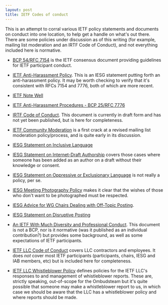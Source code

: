 ```yaml
---
layout: post
title: IETF Codes of conduct
---
```


This is an attempt to corral various IETF policy statements
and documents on conduct into one location, to help
get a handle on what's out there.  There are some policies under discussion as of this writing (for example, mailing list moderation and an IRTF Code of Conduct), and not everything included here is normative.

- [BCP 54/RFC 7154](https://www.rfc-editor.org/rfc/rfc7154.html) is the 
IETF consensus document providing guidelines for IETF
participant conduct.

- [IETF Anti-Harassment Policy](https://www7.ietf.org/about/groups/iesg/statements/anti-harassment-policy/).  This is
an IESG statement putting forth an anti-harassment policy.
It may be worth checking to verify that it's consistent with
RFCs 7154 and 7776, both of which are more recent.

- [IETF Note Well](https://www.ietf.org/about/note-well/)

- [IETF Anti-Harassment Procedures - BCP 25/RFC 7776](https://www.ietf.org/about/note-well/)

- [IRTF Code of Conduct](https://www.ietf.org/archive/id/draft-perkins-irtf-code-of-conduct-00.html).  This document
is currently in draft form and has not yet been published,
but is here for completeness.  

- [IETF Community Moderation](https://www.ietf.org/id/draft-ecahc-moderation-00.html) is a first crack at a
revised mailing list moderation policy/process, and is
quite early in its discussion.

- [IESG Statement on Inclusive Language](https://www.ietf.org/about/groups/iesg/statements/on-inclusive-language/)

- [IESG Statement on Internet-Draft Authorship](https://www.ietf.org/about/groups/iesg/statements/internet-draft-authorship/) covers those cases where someone has been added as an author on a draft without their knowledge or consent.

- [IESG Statement on Oppressive or Exclusionary Language](https://www.ietf.org/about/groups/iesg/statements/statement-on-oppressive-exclusionary-language/) is not really a 
policy, per se.

- [IESG Meeting Photography Policy](https://www.ietf.org/about/groups/iesg/statements/meeting-photography-policy/) makes it 
clear that the wishes of those who don't want to be photographed
must be respected.

- [IESG Advice for WG Chairs Dealing with Off-Topic Posting](https://www.ietf.org/about/groups/iesg/statements/off-topic-postings/).

- [IESG Statement on Disruptive Posting](https://www.ietf.org/about/groups/iesg/statements/disruptive-posting/)

- [An IETF With Much Diversity and Professional Conduct](https://www.rfc-editor.org/rfc/rfc7704).  This document is
not a BCP, nor is it normative (was it published as an
individual contribution?) but provides some background, as
well as some expectations of IETF participants.

- [IETF LLC Code of Conduct](https://www.ietf.org/about/administration/policies-procedures/code-of-conduct/) covers
LLC contractors and employees.  It does _not_ cover most IETF
participants (participants, chairs, IESG and IAB members, etc) but is included here for completeness.

- [IETF LLC Whistleblower Policy](https://www.ietf.org/about/administration/policies-procedures/whistleblower/) 
defines policies for the IETF LLC's responses to and
management of whistleblower reports.  These are,
strictly speaking, out-of-scope for the Ombudsteam but
it's quite possible that someone may make a whistleblower
report to us, in which case we should be aware that the
LLC has a whistleblower policy and where reports should be
made.

